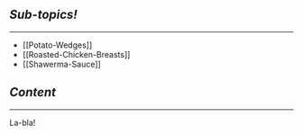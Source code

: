 ## *Sub-topics!*
---
* [[Potato-Wedges]]
* [[Roasted-Chicken-Breasts]]
* [[Shawerma-Sauce]]
## *Content*
---
La-bla!